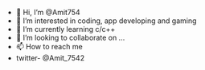 - 👋 Hi, I’m @Amit754
- 👀 I’m interested in coding, app developing and gaming
- 🌱 I’m currently learning c/c++
- 💞️ I’m looking to collaborate on ...
- 📫 How to reach me 
- twitter- @Amit_7542

<!---
Amit is a ✨ special ✨ repository because its `README.md` (this file) appears on your GitHub profile.
You can click the Preview link to take a look at your changes.
--->
